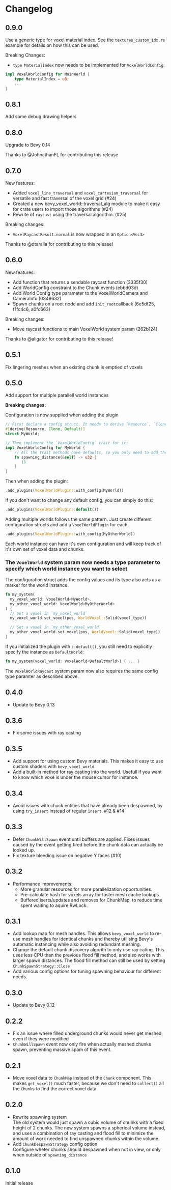 # Changelog

## 0.9.0

Use a generic type for voxel material index. See the `textures_custom_idx.rs` example for details on how this can be used.

Breaking Changes:

- `type MaterialIndex` now needs to be implemented for `VoxelWorldConfig`:

```rust
impl VoxelWorldConfig for MainWorld {
    type MaterialIndex = u8;
    ...
}
```

## 0.8.1

Add some debug drawing helpers

## 0.8.0

Upgrade to Bevy 0.14

Thanks to @JohnathanFL for contributing this release

## 0.7.0

New features:

- Added `voxel_line_traversal` and `voxel_cartesian_traversal` for versatile and fast traversal of the voxel grid (#24)
- Created a new bevy_voxel_world::traversal_alg module to make it easy for crate users to import those algorithms (#24)
- Rewrite of `raycast` using the traversal algorithm. (#25)

Breaking changes:

- `VoxelRaycastResult.normal` is now wrapped in an `Option<Vec3>`

Thanks to @dtaralla for contributing to this release!

## 0.6.0

New features:

- Add function that returns a sendable raycast function (3335f30)
- Add WorldConfig constraint to the Chunk events (ebbd03d)
- Add World Config type parameter to the VoxelWorldCamera and CameraInfo (0349632)
- Spawn chunks on a root node and add `init_root`callback (6e5df25, f1fc4c6, a0fc663)

Breaking changes:

- Move raycast functions to main VoxelWorld system param (262b124)

Thanks to @aligator for contributing to this release!

## 0.5.1

Fix lingering meshes when an existing chunk is emptied of voxels

## 0.5.0

Add support for multiple parallell world instances

**Breaking changes:**

Configuration is now supplied when adding the plugin

```rust
// First declare a config struct. It needs to derive `Resource`, `Clone` and `Default`
#[derive(Resource, Clone, Default)]
struct MyWorld;

// Then implement the `VoxelWorldConfig` trait for it:
impl VoxelWorldConfig for MyWorld {
    // All the trait methods have defaults, so you only need to add the ones you want to alter
    fn spawning_distance(&self) -> u32 {
       15
    }
}
```

Then when adding the plugin:

```rust
.add_plugins(VoxelWorldPlugin::with_config(MyWorld))
```

If you don't want to change any default config, you can simply do this:

```rust
.add_plugins(VoxelWorldPlugin::default())
```

Adding multiple worlds follows the same pattern. Just create different configuration structs and add a `VoxelWorldPlugin` for each.

```rust
.add_plugins(VoxelWorldPlugin::with_config(MyOtherWorld))
```

Each world instance can have it's own configuration and will keep track of it's own set of voxel data and chunks.

### The `VoxelWorld` system param now needs a type parameter to specify which world instance you want to select

The configuration struct adds the config values and its type also acts as a marker for the world instance.

```rust
fn my_system(
  my_voxel_world: VoxelWorld<MyWorld>,
  my_other_voxel_world: VoxelWorld<MyOtherWorld>
) {
  // Set a voxel in `my_voxel_world`
  my_voxel_world.set_voxel(pos, WorldVoxel::Solid(voxel_type))

  // Set a voxel in `my_other_voxel_world`
  my_other_voxel_world.set_voxel(pos, WorldVoxel::Solid(voxel_type))
}
```

If you initialized the plugin with `::default()`, you still need to explicitly specify the instance as `DefaultWorld`:

```rust
fn my_system(voxel_world: VoxelWorld<DefaultWorld>) { ... }
```

The `VoxelWorldRaycast` system param now also requires the same config type paramter as described above.

## 0.4.0

- Update to Bevy 0.13

## 0.3.6

- Fix some issues with ray casting

## 0.3.5

- Add support for using custom Bevy materials. This makes it easy to use custom shaders with `bevy_voxel_world`.
- Add a built-in method for ray casting into the world. Usefull if you want to know which voxe is under the mouse cursor for instance.

## 0.3.4

- Avoid issues with chuck entities that have already been despawned, by using `try_insert` instead of regular `insert`. #12 & #14

## 0.3.3

- Defer `ChunkWillSpawn` event until buffers are applied. Fixes issues caused by the event getting fired before the chunk data can actually be looked up.
- Fix texture bleeding issue on negative Y faces (#10)

## 0.3.2

- Performance improvements:
  - More granular resources for more parallelization opportunities.
  - Pre-calculate hash for voxels array for faster mesh cache lookups
  - Buffered iserts/updates and removes for ChunkMap, to reduce time spent waiting to aquire RwLock.

## 0.3.1

- Add lookup map for mesh handles. This allows `bevy_voxel_world` to re-use mesh handles for identical chunks and thereby utilising Bevy's automatic instancing while also avoiding redundant meshing.
- Change the default chunk discovery algorith to only use ray cating. This uses less CPU than the previous flood fill method, and also works with larger spawn distances. The flood fill method can still be used by setting `ChunkSpawnStrategy::Close`
- Add various config options for tuning spawning behaviour for different needs.

## 0.3.0

- Update to Bevy 0.12

## 0.2.2

- Fix an issue where filled underground chunks would never get meshed, even if they were modified
- `ChunkWillSpawn` event now only fire when actually meshed chunks spawn, preventing massive spam of this event.

## 0.2.1

- Move voxel data to `ChunkMap` instead of the `Chunk` component. This makes `get_voxel()` much faster, because we don't need to `collect()` all the `Chunk`s to find the correct voxel data.

## 0.2.0

- Rewrite spawning system\
   The old system would just spawn a cubic volume of chunks with a fixed height of 2 chunks. The new system spawns a spherical volume instead, and uses a combination of ray casting and flood fill to minimize the amount of work needed to find unspawned chunks within the volume.
- Add `ChunkDespawnStrategy` config option\
   Configure wheter chunks should despawned when not in view, or only when outside of `spawning_distance`

## 0.1.0

Initial release
